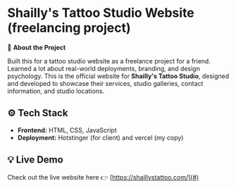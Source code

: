 # Shailly's Tattoo Studio Website (freelancing project)

🎨 **About the Project**

Built this for a tattoo studio website as a freelance project for a friend. Learned a lot about real-world deployments, branding, and design psychology.
This is the official website for **Shailly's Tattoo Studio**, designed and developed to showcase their services, studio galleries, contact information, and studio locations.



## ⚙️ **Tech Stack**

- **Frontend:** HTML, CSS, JavaScript
- **Deployment:** Hotstinger (for client) and vercel (my copy)



## 💡 **Live Demo**

Check out the live website here 👉 [https://shaillystattoo.com/](#)
